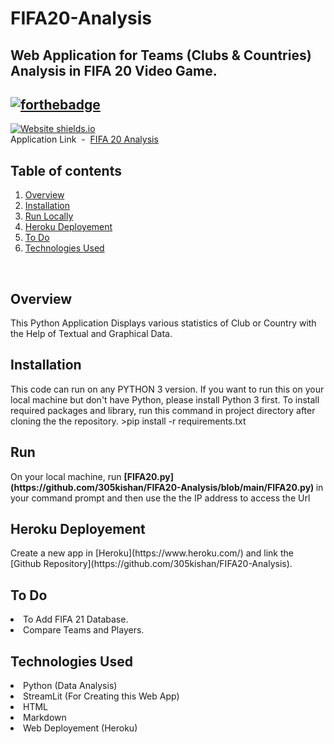 # FIFA20-Analysis

Web Application for Teams (Clubs & Countries) Analysis in FIFA 20 Video Game. <br>
---
[![forthebadge](https://forthebadge.com/images/badges/made-with-crayons.svg)](https://www.linkedin.com/in/305kishan/)
<br>
---
[![Website shields.io](https://img.shields.io/website-up-down-green-red/http/shields.io.svg)](https://analysis-fifa20.herokuapp.com/)<br>
Application Link &nbsp;-&nbsp; [FIFA 20 Analysis](https://analysis-fifa20.herokuapp.com/)


<h2>Table of contents</h2>

<div class="alert alert-block alert-info" style="margin-top: 10px">
    <ol>
        <li><a href="#overview">Overview</a></li>
        <li><a href="#installation">Installation</a></li>
        <li><a href="#run">Run Locally</a></li>
        <li><a href="#heroku deployement">Heroku Deployement</a></li>
        <li><a href="#todo">To Do</a></li>
        <li><a href="#technologies">Technologies Used</a></li>
    </ol>
</div>
<br>

<div id="about_dataset">
            <h2>Overview</h2>
This Python Application Displays various statistics of Club or Country with the Help of Textual and Graphical Data.
</div>

<h2> Installation </h2>
This code can run on any PYTHON 3 version. If you want to run this on your local machine but don't have Python, please install Python 3 first. To install required packages and library, run this command in project directory after cloning the the repository.
>pip install -r requirements.txt
            
<h2> Run </h2>
On your local machine, run <b> [FIFA20.py](https://github.com/305kishan/FIFA20-Analysis/blob/main/FIFA20.py) </b> in your command prompt and then use the the IP address to access the Url

<div id="heroku deployement">
<h2> Heroku Deployement </h2>
Create a new app in [Heroku](https://www.heroku.com/) and link the [Github Repository](https://github.com/305kishan/FIFA20-Analysis). </div>

<div id="todo">
    <h2> To Do </h2>
<li>To Add FIFA 21 Database.
<li>Compare Teams and Players. </div>

<div id="technologies">            
    <h2> Technologies Used </h2>
<li> Python (Data Analysis)
<li> StreamLit (For Creating this Web App)
<li> HTML
<li> Markdown
<li> Web Deployement (Heroku) </div>
